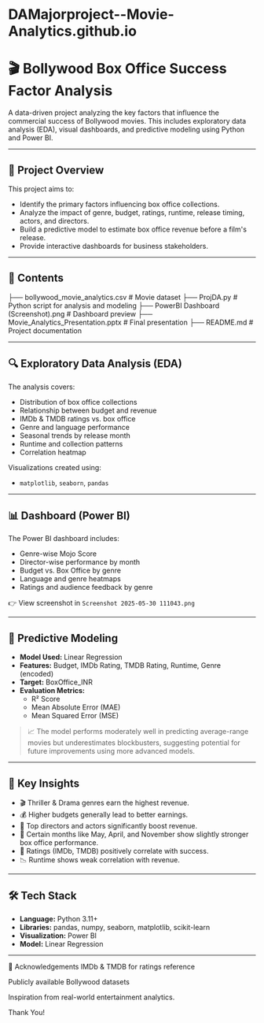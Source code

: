 # DAMajorproject--Movie-Analytics.github.io
# 🎬 Bollywood Box Office Success Factor Analysis

A data-driven project analyzing the key factors that influence the commercial success of Bollywood movies. This includes exploratory data analysis (EDA), visual dashboards, and predictive modeling using Python and Power BI.

---

## 📌 Project Overview

This project aims to:
- Identify the primary factors influencing box office collections.
- Analyze the impact of genre, budget, ratings, runtime, release timing, actors, and directors.
- Build a predictive model to estimate box office revenue before a film's release.
- Provide interactive dashboards for business stakeholders.

---

## 📁 Contents

├── bollywood_movie_analytics.csv # Movie dataset
├── ProjDA.py # Python script for analysis and modeling
├── PowerBI Dashboard (Screenshot).png # Dashboard preview
├── Movie_Analytics_Presentation.pptx # Final presentation
├── README.md # Project documentation


---

## 🔍 Exploratory Data Analysis (EDA)

The analysis covers:
- Distribution of box office collections
- Relationship between budget and revenue
- IMDb & TMDB ratings vs. box office
- Genre and language performance
- Seasonal trends by release month
- Runtime and collection patterns
- Correlation heatmap

Visualizations created using:

- `matplotlib`, `seaborn`, `pandas`

---

## 📊 Dashboard (Power BI)

The Power BI dashboard includes:
- Genre-wise Mojo Score
- Director-wise performance by month
- Budget vs. Box Office by genre
- Language and genre heatmaps
- Ratings and audience feedback by genre

👉 View screenshot in `Screenshot 2025-05-30 111043.png`

---

## 🤖 Predictive Modeling

- **Model Used:** Linear Regression
- **Features:** Budget, IMDb Rating, TMDB Rating, Runtime, Genre (encoded)
- **Target:** BoxOffice_INR
- **Evaluation Metrics:**
  - R² Score
  - Mean Absolute Error (MAE)
  - Mean Squared Error (MSE)

> 📈 The model performs moderately well in predicting average-range movies but underestimates blockbusters, suggesting potential for future improvements using more advanced models.

---

## 📌 Key Insights

- 🎬 Thriller & Drama genres earn the highest revenue.
- 💰 Higher budgets generally lead to better earnings.
- 🌟 Top directors and actors significantly boost revenue.
- 📆 Certain months like May, April, and November show slightly stronger box office performance.
- 🎯 Ratings (IMDb, TMDB) positively correlate with success.
- 📉 Runtime shows weak correlation with revenue.

---

## 🛠️ Tech Stack

- **Language:** Python 3.11+
- **Libraries:** pandas, numpy, seaborn, matplotlib, scikit-learn
- **Visualization:** Power BI
- **Model:** Linear Regression

---

🤝 Acknowledgements
IMDb & TMDB for ratings reference

Publicly available Bollywood datasets

Inspiration from real-world entertainment analytics.

Thank You!
